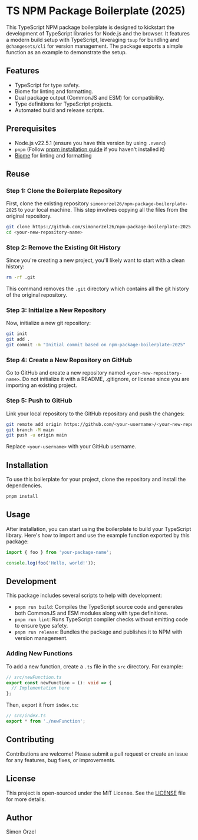 
# TS NPM Package Boilerplate (2025)

This TypeScript NPM package boilerplate is designed to kickstart the development of TypeScript libraries for Node.js and the browser. It features a modern build setup with TypeScript, leveraging `tsup` for bundling and `@changesets/cli` for version management. The package exports a simple function as an example to demonstrate the setup.

## Features

- TypeScript for type safety.
- Biome for linting and formatting.
- Dual package output (CommonJS and ESM) for compatibility.
- Type definitions for TypeScript projects.
- Automated build and release scripts.

## Prerequisites

- Node.js v22.5.1 (ensure you have this version by using `.nvmrc`)
- `pnpm` (Follow [pnpm installation guide](https://pnpm.io/installation) if you haven't installed it)
- [Biome](https://biomejs.dev/) for linting and formatting

## Reuse

### Step 1: Clone the Boilerplate Repository

First, clone the existing repository `simonorzel26/npm-package-boilerplate-2025` to your local machine. This step involves copying all the files from the original repository.

```bash
git clone https://github.com/simonorzel26/npm-package-boilerplate-2025.git <your-new-repository-name>
cd <your-new-repository-name>
```

### Step 2: Remove the Existing Git History

Since you're creating a new project, you'll likely want to start with a clean history:

```bash
rm -rf .git
```

This command removes the `.git` directory which contains all the git history of the original repository.

### Step 3: Initialize a New Repository

Now, initialize a new git repository:

```bash
git init
git add .
git commit -m "Initial commit based on npm-package-boilerplate-2025"
```

### Step 4: Create a New Repository on GitHub

Go to GitHub and create a new repository named `<your-new-repository-name>`. Do not initialize it with a README, .gitignore, or license since you are importing an existing project.

### Step 5: Push to GitHub

Link your local repository to the GitHub repository and push the changes:

```bash
git remote add origin https://github.com/<your-username>/<your-new-repository-name>.git
git branch -M main
git push -u origin main
```

Replace `<your-username>` with your GitHub username.

## Installation

To use this boilerplate for your project, clone the repository and install the dependencies.

```bash
pnpm install
```

## Usage

After installation, you can start using the boilerplate to build your TypeScript library. Here's how to import and use the example function exported by this package:

```typescript
import { foo } from 'your-package-name';

console.log(foo('Hello, world!'));
```

## Development

This package includes several scripts to help with development:

- `pnpm run build`: Compiles the TypeScript source code and generates both CommonJS and ESM modules along with type definitions.
- `pnpm run lint`: Runs TypeScript compiler checks without emitting code to ensure type safety.
- `pnpm run release`: Bundles the package and publishes it to NPM with version management.

### Adding New Functions

To add a new function, create a `.ts` file in the `src` directory. For example:

```typescript
// src/newFunction.ts
export const newFunction = (): void => {
  // Implementation here
};
```

Then, export it from `index.ts`:

```typescript
// src/index.ts
export * from './newFunction';
```

## Contributing

Contributions are welcome! Please submit a pull request or create an issue for any features, bug fixes, or improvements.

## License

This project is open-sourced under the MIT License. See the [LICENSE](https://github.com/simonorzel26/ts-npm-package-boilerplate-2025/blob/main/LICENSE) file for more details.

## Author

Simon Orzel
